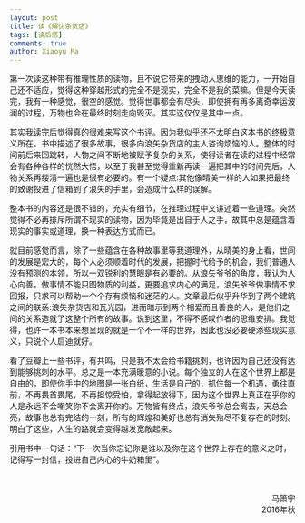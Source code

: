 ```yaml
---
layout: post
title: 读《解忧杂货店》
tags: [读后感]
comments: true
author: Xiaoyu Ma
---
```


第一次读这种带有推理性质的读物，且不说它带来的拽动人思维的能力，一开始自己还不适应，觉得这种穿越形式的完全不是现实，完全不是我的菜嘛。但是今天读完，我有一种感觉，很空的感觉。觉得世事都会有尽头，即使拥有再多离奇幸运波澜<!--more-->的过程，万物也会在最终时刻走向毁灭。其实这仅仅是其中一点。

其实我读完后觉得真的很难来写这个书评。因为我似乎还不太明白这本书的终极意义所在。书中描述了很多故事，很多向浪矢杂货店的主人咨询烦恼的人。整体的时间前后来回跳转，人物之间不断地被赋予复杂的关系，使得读者在读的过程中经常会有各种各样的恍然大悟，以至于我甚至觉得重新再读一遍把其中的时间先后，人物关系再缕清一遍也是很有必要的。有一个疑点:其他像晴美一样的人如果把最终的致谢投进了信箱到了浪矢的手里，会造成什么样的误解。

整本书的内容还是很不错的，充实有细节，在推理过程中又讲述着一些道理。突然觉得不必再排斥所谓不现实的读物，因为毕竟是出自于人之手，故其中总是蕴含着现实的事实或道理，换一种表达方式而已。

就目前感觉而言，除了一些蕴含在各种故事里等我道理外，从晴美的身上看，世间的发展是宏大的，每个人必须顺着时代的发展，把握时代给予的机会，我们普通人没有预测的本领，所以一双锐利的慧眼是有必要的。从浪矢爷爷的角度，我认为人心向善，做事情不能只图物质的利益，更要追求内心的满足，浪矢爷爷做事情不求回报，只求可以帮助一个个存有烦恼和迷茫的人。文章最后似乎升华到了两个建筑之间的联系:浪矢杂货店和瓦光园，进而暗示到两个相爱而且善良的人，是他们之间的关系造就了这整个所有的故事。说到这里，不得不感叹作者的思维安排。我觉得，也许一本书本来想呈现的就是一个不一样的世界，因此也没必要硬添些现实意义，只说个人启迪就好。

看了豆瓣上一些书评，有共鸣，只是我不太会给书籍挑刺，也许因为自己还没有达到能够挑刺的水平。总之是一本充满暖意的小说。每个独立的人在这个世界上都是自由的，即使你手中的地图是一张白纸，生活是自己的，抓住每一个机遇，勇往直前，不再畏首畏尾，不再担惊受怕，拿得起放得下，因为这个世界上真正在乎你的人是永远不会嘲笑你不会离开你的。万物皆有终点，浪矢爷爷总会离去，天总会亮，故事也总有完结的一刻，所有的辉煌和美好也总有消失殆尽不复存在的时刻。明白了这些，人生的路就会变得越发宽敞起来。

引用书中一句话：“下一次当你忘记你是谁以及你在这个世界上存在的意义之时，记得写一封信，投进自己内心的牛奶箱里”。

<br />
<br />

<div style="text-align: right"> 马箫宇 </div>
<div style="text-align: right"> 2016年秋 </div>
